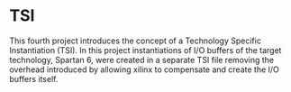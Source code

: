 # TSI
This fourth project introduces the concept of a Technology Specific Instantiation (TSI). In this project instantiations of I/O buffers of the target technology, Spartan 6, were created in a separate TSI file removing the overhead introduced by allowing xilinx to compensate and create the I/O buffers itself.
